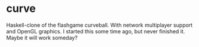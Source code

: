 curve
=====

Haskell-clone of the flashgame curveball. With network multiplayer support and OpenGL graphics. 
I started this some time ago, but never finished it. Maybe it will work someday?
